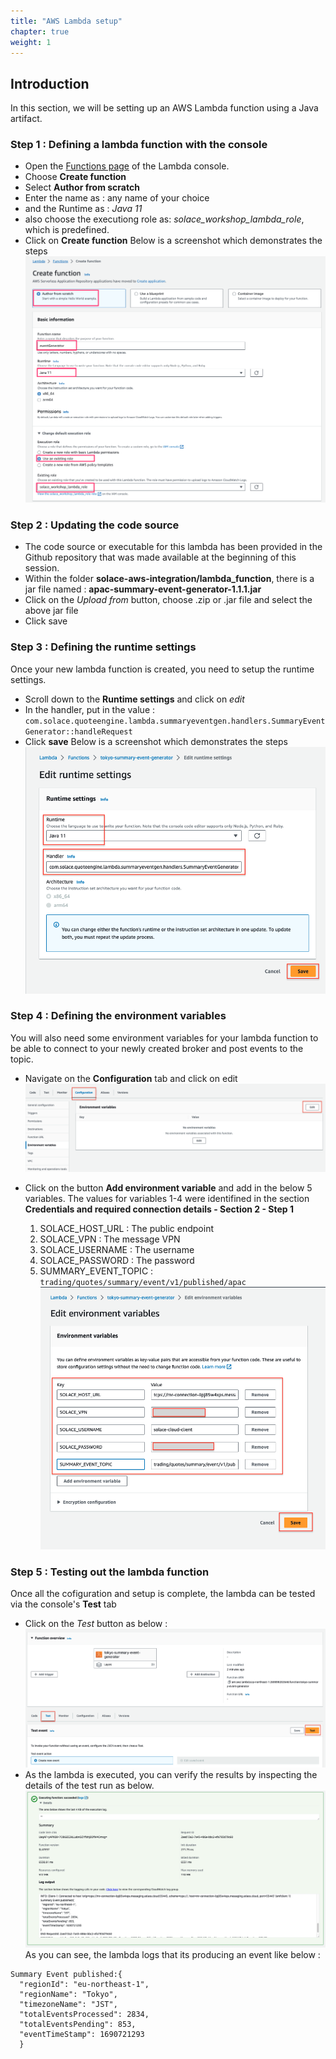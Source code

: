 ```yaml
---
title: "AWS Lambda setup"
chapter: true
weight: 1 
---
```


## Introduction
In this section, we will be setting up an AWS Lambda function using a Java artifact.


### Step 1 : Defining a lambda function with the console
- Open the [Functions page](https://console.aws.amazon.com/lambda/home#/functions) of the Lambda console.
- Choose **Create function**
- Select **Author from scratch**
- Enter the name as : any name of your choice
- and the Runtime as : _Java 11_
- also choose the executiong role as: _solace_workshop_lambda_role_, which is predefined.
- Click on **Create function**
Below is a screenshot which demonstrates the steps
![Lambda-create-function](/static/images/moduleThree/lambda-create-function.png)

### Step 2 : Updating the code source
- The code source or executable for this lambda has been provided in the Github repository that was made available at the beginning of this session.
- Within the folder **solace-aws-integration/lambda_function**, there is a jar file named : **apac-summary-event-generator-1.1.1.jar**
- Click on the _Upload from_ button, choose .zip or .jar file and select the above jar file
- Click save

### Step 3 : Defining the runtime settings
Once your new lambda function is created, you need to setup the runtime settings.
- Scroll down to the **Runtime settings** and click on _edit_
- In the handler, put in the value : `com.solace.quoteengine.lambda.summaryeventgen.handlers.SummaryEventGenerator::handleRequest`
- Click **save**
Below is a screenshot which demonstrates the steps
![Lambda-Edit runtime settings](/static/images/moduleThree/lambda-edit-runtime-settings.png)

### Step 4 : Defining the environment variables
You will also need some environment variables for your lambda function to be able to connect to your newly created broker and post events to the topic.
- Navigate on the **Configuration** tab and click on edit
  ![Lambda-Edit configuration](/static/images/moduleThree/lambda-edit-config-vars.png)
- Click on the button **Add environment variable** and add in the below 5 variables. The values for variables 1-4 were identifined in the section **Credentials and required connection details - Section 2 - Step 1**

  1. SOLACE_HOST_URL : The public endpoint
  2. SOLACE_VPN : The message VPN
  3. SOLACE_USERNAME : The username
  4. SOLACE_PASSWORD : The password 
  5. SUMMARY_EVENT_TOPIC : `trading/quotes/summary/event/v1/published/apac`
    ![Lambda-Setup config vars](/static/images/moduleThree/lambda-setup-config-vars.png)

### Step 5 : Testing out the lambda function
Once all the cofiguration and setup is complete, the lambda can be tested via the console's **Test** tab
- Click on the _Test_ button as below :
  ![Lambda-Test screen](/static/images/moduleThree/lambda-test-screen.png)
- As the lambda is executed, you can verify the results by inspecting the details of the test run as below.
![Lambda-Test result](/static/images/moduleThree/lambda-test-result.png)
As you can see, the lambda logs that its producing an event like below :
```  
Summary Event published:{
  "regionId": "eu-northeast-1",
  "regionName": "Tokyo",
  "timezoneName": "JST",
  "totalEventsProcessed": 2834,
  "totalEventsPending": 853,
  "eventTimeStamp": 1690721293
  }
```
